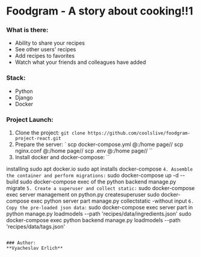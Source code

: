 # Foodgram - A story about cooking!!1


### What is there:
- Ability to share your recipes
- See other users' recipes
- Add recipes to favorites
- Watch what your friends and colleagues have added

### Stack:
- Python
- Django
- Docker

### Project Launch:
1. Clone the project:
``
git clone https://github.com/coolslive/foodgram-project-react.git
``
2. Prepare the server:
`
scp docker-compose.yml <username>@<host>:/home page/<username>/
scp nginx.conf <username>@<host>:/home page/<username>/
scp .env <username>@<host>:/home page/<username>/
``
3. Install docker and docker-compose:
``

installing sudo apt docker.io sudo apt installs docker-compose
``
4. Assemble the container and perform migrations:
``
sudo docker-compose up -d --build
sudo docker-compose exec of the python backend manage.py migrate
``
5. Create a superuser and collect static:
``
sudo docker-compose exec server management on python.py createsuperuser
sudo docker-compose exec python server part manage.py collectstatic -without input
``
6. Copy the pre-loaded json data:
``
sudo docker-compose exec server part in python manage.py loadmodels --path 'recipes/data/ingredients.json'
sudo docker-compose exec python backend manage.py loadmodels --path 'recipes/data/tags.json'
```

### Author:
**Vyacheslav Erlich**